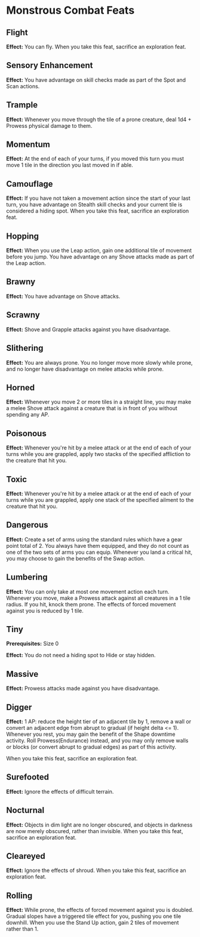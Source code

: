 # Monstrous Combat Feats

## Flight

**Effect:** You can fly. When you take this feat, sacrifice an exploration feat.

## Sensory Enhancement

**Effect:** You have advantage on skill checks made as part of the Spot and Scan actions.

## Trample

**Effect:** Whenever you move through the tile of a prone creature, deal 1d4 + Prowess physical damage to them.

## Momentum

**Effect:** At the end of each of your turns, if you moved this turn you must move 1 tile in the direction you last moved in if able.

## Camouflage

**Effect:** If you have not taken a movement action since the start of your last turn, you have advantage on Stealth skill checks and your current tile is considered a hiding spot. When you take this feat, sacrifice an exploration feat.

## Hopping

**Effect:** When you use the Leap action, gain one additional tile of movement before you jump. You have advantage on any Shove attacks made as part of the Leap action.

## Brawny

**Effect:** You have advantage on Shove attacks.

## Scrawny

**Effect:** Shove and Grapple attacks against you have disadvantage.

## Slithering

**Effect:** You are always prone. You no longer move more slowly while prone, and no longer have disadvantage on melee attacks while prone.

## Horned

**Effect:** Whenever you move 2 or more tiles in a straight line, you may make a melee Shove attack against a creature that is in front of you without spending any AP.

## Poisonous

**Effect:** Whenever you're hit by a melee attack or at the end of each of your turns while you are grappled, apply two stacks of the specified affliction to the creature that hit you.

## Toxic

**Effect:** Whenever you're hit by a melee attack or at the end of each of your turns while you are grappled, apply one stack of the specified ailment to the creature that hit you.

## Dangerous

**Effect:** Create a set of arms using the standard rules which have a gear point total of 2. You always have them equipped, and they do not count as one of the two sets of arms you can equip. Whenever you land a critical hit, you may choose to gain the benefits of the Swap action.

## Lumbering

**Effect:** You can only take at most one movement action each turn. Whenever you move, make a Prowess attack against all creatures in a 1 tile radius. If you hit, knock them prone. The effects of forced movement against you is reduced by 1 tile.

## Tiny

**Prerequisites:** Size 0

**Effect:** You do not need a hiding spot to Hide or stay hidden.

## Massive

**Effect:** Prowess attacks made against you have disadvantage.

## Digger

**Effect:** 1 AP: reduce the height tier of an adjacent tile by 1, remove a wall or convert an adjacent edge from abrupt to gradual (if height delta <= 1). Whenever you rest, you may gain the benefit of the Shape downtime activity. Roll Prowess(Endurance) instead, and you may only remove walls or blocks (or convert abrupt to gradual edges) as part of this activity.

When you take this feat, sacrifice an exploration feat.

## Surefooted

**Effect:** Ignore the effects of difficult terrain.

## Nocturnal

**Effect:** Objects in dim light are no longer obscured, and objects in darkness are now merely obscured, rather than invisible. When you take this feat, sacrifice an exploration feat.

## Cleareyed

**Effect:** Ignore the effects of shroud. When you take this feat, sacrifice an exploration feat.

## Rolling

**Effect:** While prone, the effects of forced movement against you is doubled. Gradual slopes have a triggered tile effect for you, pushing you one tile downhill. When you use the Stand Up action, gain 2 tiles of movement rather than 1.
